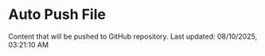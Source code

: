 # Auto Push File

Content that will be pushed to GitHub repository.
Last updated: 08/10/2025, 03:21:10 AM
